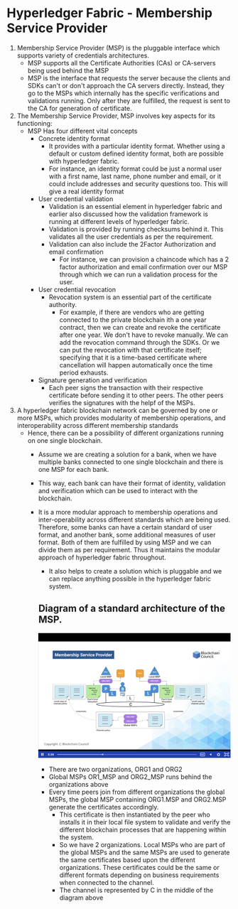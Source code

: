 # Hyperledger Fabric - Membership Service Provider

1.  Membership Service Provider (MSP) is the pluggable interface which supports variety of credentials architectures.
    -   MSP supports all the Certificate Authorities (CAs) or CA-servers being used behind the MSP
    -   MSP is the interface that requests the server because the clients and SDKs can't or don't approach the CA servers directly. Instead, they go to the MSPs which internally has the specific verifications and validations running. Only after they are fulfilled, the request is sent to the CA for generation of certificate.
2.  The Membership Service Provider, MSP involves key aspects for its functioning:
    -   MSP Has four different vital concepts
        -   Concrete identity format
            -   It provides with a particular identity format. Whether using a default or custom defined identity format, both are possible with hyperledger fabric.
            -   For instance, an identity format could be just a normal user with a first name, last name, phone number and email, or it could include addresses and security questions too. This will give a real identity format
        -   User credential validation
            -   Validation is an essential element in hyperledger fabric and earlier also discussed how the validation framework is running at different levels of hyperledger fabric.
            -   Validation is provided by running checksums behind it. This validates all the user credentials as per the requirement. 
            -   Validation can also include the 2Factor Authorization and email confirmation
                -   For instance, we can provision a chaincode which has a 2 factor authorization and email confirmation over our MSP through which we can run a validation process for the user.
        -   User credential revocation
            -   Revocation system is an essential part of the certificate authority. 
                -   For example, if there are vendors who are getting connected to the private blockchain ith a one year contract, then we can create and revoke the certificate after one year. We don't have to revoke manually. We can add the revocation command through the SDKs. Or we can put the revocation with that certificate itself; specifying that it is a time-based certificate where cancellation will happen automatically once the time period exhausts.
        -   Signature generation and verification
            -   Each peer signs the transaction with their respective certificate before sending it to other peers. The other peers verifies the signatures with the helpf of the MSPs.
3.  A hyperledger fabric blockchain network can be governed by one or more MSPs, which provides modularity of membership operations, and interoperability across different membership standards
    -   Hence, there can be a possibility of different organizations running on one single blockchain.
        -   Assume we are creating a solution for a bank, when we have multiple banks connected to one single blockchain and there is one MSP for each bank.
        -   This way, each bank can have their format of identity, validation and verification which can be used to interact with the blockchain.
        -   It is a more modular approach to membership operations and inter-operability across different standards which are being used. Therefore, some banks can have a certain standard of user format, and another bank, some additional measures of user format. Both of them are fulfilled by using MSP and we can divide them as per requirement. Thus it maintains the modular approach of hyperledger fabric throughout.
            -   It also helps to create a solution which is pluggable and we can replace anything possible in the hyperledger fabric system.

            ## Diagram of a standard architecture of the MSP.
            ![HLF](img/hlf-msp.png)

            -   There are two organizations, ORG1 and ORG2
            -   Global MSPs OR1_MSP and ORG2_MSP runs behind the organizations above
            -   Every time peers join from different organizations the global MSPs, the global MSP containing ORG1.MSP and ORG2.MSP generate the certificates accordingly.
                -   This certificate is then instantiated by the peer who installs it in their local file system to validate and verify the different blockchain processes that are happening within the system.
                -   So we have 2 organizations. Local MSPs who are part of the global MSPs and the same MSPs are used to generate the same certificates based upon the different organizations. These certificates could be the same or different formats depending on business requirements when connected to the channel.
                -   The channel is represented by C in the middle of the diagram above